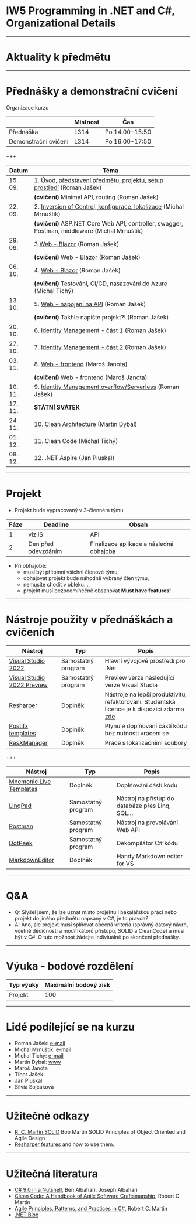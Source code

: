 # IW5 Programming in .NET and C#, Organizational Details

---
# Aktuality k předmětu

--- 
# Přednášky a demonstrační cvičení

Organizace kurzu

|                      |    Místnost |            Čas |
| -                    | -           | -              |
| Přednáška            | L314        | Po 14:00-15:50 |
| Demonstrační cvičení | L314        | Po 16:00-17:50 |

+++

| Datum   | Téma                                                                                                   |
| -       |--------------------------------------------------------------------------------------------------------|
| 15. 09. | 1. [Úvod, představení předmětu, projektu, setup prostředí](./Lectures/Lecture_01/) (Roman Jašek)       |
|         | **(cvičení)** Minimal API, routing (Roman Jašek)                                                       |
| 22. 09. | 2. [Inversion of Control, konfigurace, lokalizace](./Lectures/Lecture_02/) (Michal Mrnuštík)           |
|         | **(cvičení)** ASP&#46;NET Core Web API, controller, swagger, Postman, middleware (Michal Mrnuštík)     |
| 29. 09. | 3.[Web - Blazor](./Lectures/Lecture_03/) (Roman Jašek)                                                 |
|         | **(cvičení)** Web - Blazor (Roman Jašek)                                                               |
| 06. 10. | 4. [Web - Blazor](./Lectures/Lecture_04/) (Roman Jašek)                                                |
|         | **(cvičení)** Testování, CI/CD, nasazování do Azure (Michal Tichý)                                     |
| 13. 10. | 5. [Web - napojení na API](./Lectures/Lecture_05/) (Roman Jašek)                                       |
|         | **(cvičení)** Takhle napište projekt?! (Roman Jašek)                                                   |
| 20. 10. | 6. [Identity Management - část 1](./Lectures/Lecture_06/) (Roman Jašek)                                |
| 27. 10. | 7. [Identity Management - část 2](./Lectures/Lecture_07/) (Roman Jašek)                                |
| 03. 11. | 8. [Web - frontend](./Lectures/Lecture_08/) (Maroš Janota)                                             |
|         | **(cvičení)** Web - frontend (Maroš Janota)                                                            |
| 10. 11. | 9. [Identity Management overflow/Serverless](./Lectures/Lecture_09/) (Roman Jašek)                                               |
| 17. 11. | **STÁTNÍ SVÁTEK**                                                                                      |
| 24. 11. | 10. [Clean Architecture](./Lectures/Lecture_10/) (Martin Dybal)                                        |
| 01. 12. | 11. Clean Code (Michal Tichý)                                                                          |
| 08. 12. | 12. .NET Aspire (Jan Pluskal)                                                                          |

--- 

# Projekt
* Projekt bude vypracovaný v 3-členném týmu. 

| Fáze |               Deadline |                                   Obsah |
| ---- |------------------------| --------------------------------------- |
| 1    |                 viz IS | API                                     |
| 2    |    Den před odevzdáním | Finalizace aplikace a následná obhajoba |

* Při obhajobě:
  * musí být přítomni všichni členové týmu,
  * obhajovat projekt bude náhodně vybraný člen týmu,
  * nemusíte chodit v obleku...,
  * projekt musí bezpodmínečně obsahovat **Must have features!**

--- 
# Nástroje použity v přednáškách a cvičeních

| Nástroj  |  Typ   | Popis |
| -------- |  ------| -------|
|[Visual Studio 2022](https://aka.ms/devtoolsforteaching)| Samostatný program | Hlavní vývojové prostředí pro .Net |
|[Visual Studio 2022 Preview](https://visualstudio.microsoft.com/vs/preview/)| Samostatný program | Preview verze následující verze Visual Studia |
|[Resharper](https://www.jetbrains.com/resharper/) | Doplněk | Nástroje na lepší produktivitu, refaktorování. Studentská licence je k dispozici zdarma [zde](https://www.jetbrains.com/student/) |
|[Postifx templates](https://github.com/controlflow/resharper-postfix) | Doplněk | Plynulé doplňování částí kódu bez nutnosti vracení se |
|[ResXManager](https://github.com/dotnet/ResXResourceManager) | Doplněk | Práce s lokalizačními soubory |

+++

| Nástroj  |  Typ   | Popis |
| -------- |  ------| -------|
|[Mnemonic Live Templates](https://github.com/JetBrains/mnemonics) | Doplněk | Doplňování částí kódu |
|[LinqPad](http://www.linqpad.net/) | Samostatný program  | Nástroj na přístup do databáze přes Linq, SQL… |
|[Postman](https://www.postman.com/) | Samostatný program  | Nástroj na provolávání Web API |
|[DotPeek](https://www.jetbrains.com/decompiler/) | Samostatný program  | Dekompilátor C# kódu |
|[MarkdownEditor](https://marketplace.visualstudio.com/items?itemName=MadsKristensen.MarkdownEditor)| Doplněk| Handy Markdown editor for VS |

--- 
# Q&A

* Q: Slyšel jsem, že lze uznat místo projektu i bakalářskou práci nebo projekt do jiného předmětu napsaný v C#, je to pravda?
* A: Ano, ale projekt musí splňovat obecná kriteria (správný datový návrh, včetně dědičnosti a modifikátorů přístupu, SOLID a CleanCode) a musí být v C#. O tuto možnost žádejte indiviuálně po skončení přednášky.

---
# Výuka - bodové rozdělení

|          Typ výuky |     Maximální bodový zisk |
| ------------------ | ------------------------- |
| Projekt            |                       100 |

--- 
# Lidé podílející se na kurzu
* Roman Jašek: [e-mail](mailto:roman.jasek@riganti.cz)
* Michal Mrnuštík: [e-mail](mailto:michal.mrnustik@outlook.com)
* Michal Tichý: [e-mail](mailto:edu@tichymichal.net)
* Martin Dybal: [www](https://www.dybal.it/)
* Maroš Janota
* Tibor Jašek
* Jan Pluskal
* Silvia Sojčáková

--- 
# Užitečné odkazy
* [R. C. Martin SOLID](https://youtu.be/TMuno5RZNeE?t=757) Bob Martin SOLID Principles of Object Oriented and Agile Design 
* [Resharper features](https://www.jetbrains.com/resharper/features/) and how to use them.

--- 
# Užitečná literatura
* [C# 9.0 in a Nutshell](http://www.albahari.com/nutshell/), Ben Albahari, Joseph Albahari
* [Clean Code: A Handbook of Agile Software Craftsmanship](https://books.google.cz/books?id=hjEFCAAAQBAJ), Robert C. Martin
* [Agile Principles, Patterns, and Practices in C#](https://books.google.cz/books?id=hckt7v6g09oC), Robert C. Martin
* [.NET Blog](https://devblogs.microsoft.com/dotnet/)
